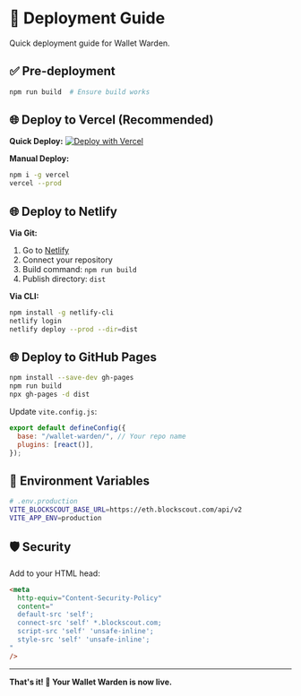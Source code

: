# 🚀 Deployment Guide

Quick deployment guide for Wallet Warden.

## ✅ Pre-deployment

```bash
npm run build  # Ensure build works
```

## 🌐 Deploy to Vercel (Recommended)

**Quick Deploy:**
[![Deploy with Vercel](https://vercel.com/button)](https://vercel.com/new/clone?repository-url=https://github.com/your-username/wallet-warden)

**Manual Deploy:**

```bash
npm i -g vercel
vercel --prod
```

## 🌐 Deploy to Netlify

**Via Git:**

1. Go to [Netlify](https://netlify.com)
2. Connect your repository
3. Build command: `npm run build`
4. Publish directory: `dist`

**Via CLI:**

```bash
npm install -g netlify-cli
netlify login
netlify deploy --prod --dir=dist
```

## 🌐 Deploy to GitHub Pages

```bash
npm install --save-dev gh-pages
npm run build
npx gh-pages -d dist
```

Update `vite.config.js`:

```javascript
export default defineConfig({
  base: "/wallet-warden/", // Your repo name
  plugins: [react()],
});
```

## 🔧 Environment Variables

```bash
# .env.production
VITE_BLOCKSCOUT_BASE_URL=https://eth.blockscout.com/api/v2
VITE_APP_ENV=production
```

## 🛡️ Security

Add to your HTML head:

```html
<meta
  http-equiv="Content-Security-Policy"
  content="
  default-src 'self';
  connect-src 'self' *.blockscout.com;
  script-src 'self' 'unsafe-inline';
  style-src 'self' 'unsafe-inline';
"
/>
```

---

**That's it! 🎉 Your Wallet Warden is now live.**
